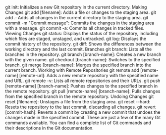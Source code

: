 git init: Initializes a new Git repository in the current directory.
Making Changes
git add [filename]: Adds a file or changes to the staging area.
git add .: Adds all changes in the current directory to the staging area.
git commit -m "Commit message": Commits the changes in the staging area with a message.
git commit -a: Commits all changes in tracked files.
Viewing Changes
git status: Displays the status of the repository, including which files are staged, unstaged, and untracked.
git log: Displays the commit history of the repository.
git diff: Shows the differences between the working directory and the last commit.
Branches
git branch: Lists all the branches in the repository.
git branch [branch-name]: Creates a new branch with the given name.
git checkout [branch-name]: Switches to the specified branch.
git merge [branch-name]: Merges the specified branch into the current branch.
Working with Remote Repositories
git remote add [remote-name] [remote-url]: Adds a new remote repository with the specified name and URL.
git remote -v: Lists all remote repositories and their URLs.
git push [remote-name] [branch-name]: Pushes changes to the specified branch in the remote repository.
git pull [remote-name] [branch-name]: Pulls changes from the specified branch in the remote repository.
Undoing Changes
git reset [filename]: Unstages a file from the staging area.
git reset --hard: Resets the repository to the last commit, discarding all changes.
git revert [commit-hash]: Reverts a commit by creating a new commit that undoes the changes made in the specified commit.
These are just a few of the many Git commands available. You can find a complete list of Git commands and their descriptions in the Git documentation.



